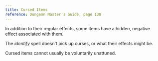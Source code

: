 ```yaml
---
title: Cursed Items
reference: Dungeon Master's Guide, page 138
---
```


In addition to their regular effects, some items have a hidden, negative effect associated with them.

The _identify_ spell doesn't pick up curses, or what their effects might be.

Cursed items cannot usually be voluntarily unattuned.

